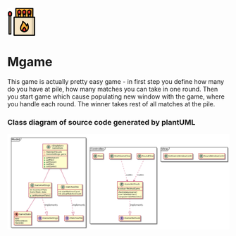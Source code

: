 <img src="https://github.com/pavelpetrcz/Mgame/blob/master/src/main/resources/iconfinder_match_2799190.png"></img>

# Mgame
This game is actually pretty easy game - in first step you define how many do you have at pile, how many matches you can take in one round. Then you start game which cause populating new window with the game, where you handle each round. The winner takes rest of all matches at the pile. 

### Class diagram of source code generated by plantUML
<img src="https://github.com/pavelpetrcz/Mgame/blob/master/github/class_diagram.png"></img>
